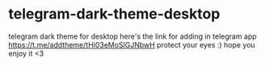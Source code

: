 # telegram-dark-theme-desktop
telegram dark theme for desktop
here's the link for adding in telegram app
https://t.me/addtheme/tHi03eMoSlGJNbwH
protect your eyes :)
hope you enjoy it <3
